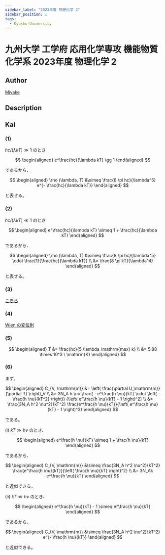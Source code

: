 ```yaml
---
sidebar_label: "2023年度 物理化学 2"
sidebar_position: 1
tags:
  - Kyushu-University
---
```

# 九州大学 工学府 応用化学専攻 機能物質化学系 2023年度 物理化学 2

## **Author**
[Miyake](https://miyake.github.io/exams/index.html)

## **Description**

## **Kai**
### (1)
$hc / (\lambda kT) \gg 1$ のとき

$$
  \begin{aligned}
  e^\frac{hc}{\lambda kT} \gg 1
  \end{aligned}
$$

であるから、

$$
  \begin{aligned}
  \rho (\lambda, T)
  &\simeq \frac{8 \pi hc}{\lambda^5} e^{- \frac{hc}{\lambda kT}}
  \end{aligned}
$$

と表せる。

### (2)
$hc / (\lambda kT) \ll 1$ のとき

$$
  \begin{aligned}
  e^\frac{hc}{\lambda kT} \simeq 1 + \frac{hc}{\lambda kT}
  \end{aligned}
$$

であるから、

$$
  \begin{aligned}
  \rho (\lambda, T)
  &\simeq \frac{8 \pi hc}{\lambda^5} \cdot \frac{1}{\frac{hc}{\lambda kT}}
  \\
  &= \frac{8 \pi kT}{\lambda^4}
  \end{aligned}
$$

と表せる。

### (3)

<p>
<a href="https://ja.wikipedia.org/wiki/%E3%83%97%E3%83%A9%E3%83%B3%E3%82%AF%E3%81%AE%E6%B3%95%E5%89%87">
こちら
</a>
</p>

### (4)

<p>
<a href="https://ja.wikipedia.org/wiki/%E3%82%A6%E3%82%A3%E3%83%BC%E3%83%B3%E3%81%AE%E5%A4%89%E4%BD%8D%E5%89%87">
Wien の変位則
</a>
</p>

### (5)

$$
  \begin{aligned}
  T
  &= \frac{hc}{5 \lambda_\mathrm{max} k}
  \\
  &= 5.88 \times 10^3 \ \mathrm{K}
  \end{aligned}
$$

### (6)
まず、

$$
  \begin{aligned}
  C_{V, \mathrm{m}}
  &= \left( \frac{\partial U_\mathrm{m}}{\partial T} \right)_V
  \\
  &= 3N_A h \nu
  \frac{ - e^\frac{h \nu}{kT} \cdot \left( - \frac{h \nu}{kT^2} \right)}
  {\left( e^\frac{h \nu}{kT} - 1 \right)^2}
  \\
  &= \frac{3N_A h^2 \nu^2}{kT^2}
  \frac{e^\frac{h \nu}{kT}}{\left( e^\frac{h \nu}{kT} - 1 \right)^2}
  \end{aligned}
$$

である。

(i) $kT \gg h \nu$ のとき、

$$
  \begin{aligned}
  e^\frac{h \nu}{kT} \simeq 1 + \frac{h \nu}{kT}
  \end{aligned}
$$

であるから、

$$
  \begin{aligned}
  C_{V, \mathrm{m}}
  &\simeq \frac{3N_A h^2 \nu^2}{kT^2}
  \frac{e^\frac{h \nu}{kT}}{\left( \frac{h \nu}{kT} \right)^2}
  \\
  &= 3N_Ak e^\frac{h \nu}{kT}
  \end{aligned}
$$

と近似できる。

(ii) $kT \ll h \nu$ のとき、

$$
  \begin{aligned}
  e^\frac{h \nu}{kT} - 1 \simeq e^\frac{h \nu}{kT}
  \end{aligned}
$$

であるから、

$$
  \begin{aligned}
  C_{V, \mathrm{m}}
  &\simeq \frac{3N_A h^2 \nu^2}{kT^2} e^{- \frac{h \nu}{kT}}
  \end{aligned}
$$

と近似できる。